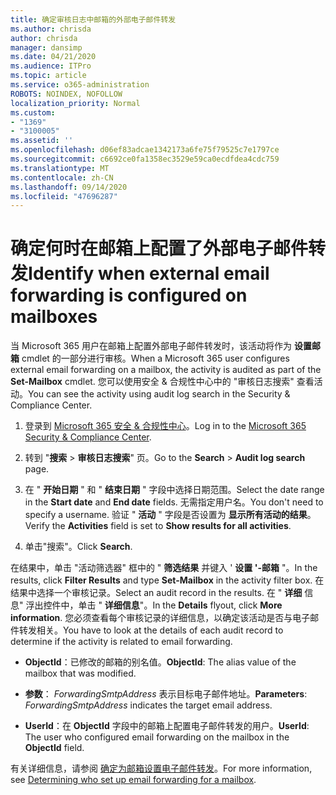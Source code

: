 ```yaml
---
title: 确定审核日志中邮箱的外部电子邮件转发
ms.author: chrisda
author: chrisda
manager: dansimp
ms.date: 04/21/2020
ms.audience: ITPro
ms.topic: article
ms.service: o365-administration
ROBOTS: NOINDEX, NOFOLLOW
localization_priority: Normal
ms.custom:
- "1369"
- "3100005"
ms.assetid: ''
ms.openlocfilehash: d06ef83adcae1342173a6fe75f79525c7e1797ce
ms.sourcegitcommit: c6692ce0fa1358ec3529e59ca0ecdfdea4cdc759
ms.translationtype: MT
ms.contentlocale: zh-CN
ms.lasthandoff: 09/14/2020
ms.locfileid: "47696287"
---
```

# <a name="identify-when-external-email-forwarding-is-configured-on-mailboxes"></a><span data-ttu-id="c1c56-102">确定何时在邮箱上配置了外部电子邮件转发</span><span class="sxs-lookup"><span data-stu-id="c1c56-102">Identify when external email forwarding is configured on mailboxes</span></span>

<span data-ttu-id="c1c56-103">当 Microsoft 365 用户在邮箱上配置外部电子邮件转发时，该活动将作为 **设置邮箱** cmdlet 的一部分进行审核。</span><span class="sxs-lookup"><span data-stu-id="c1c56-103">When a Microsoft 365 user configures external email forwarding on a mailbox, the activity is audited as part of the **Set-Mailbox** cmdlet.</span></span> <span data-ttu-id="c1c56-104">您可以使用安全 & 合规性中心中的 "审核日志搜索" 查看活动。</span><span class="sxs-lookup"><span data-stu-id="c1c56-104">You can see the activity using audit log search in the Security & Compliance Center.</span></span>

1. <span data-ttu-id="c1c56-105">登录到 [Microsoft 365 安全 & 合规性中心](https://protection.office.com/)。</span><span class="sxs-lookup"><span data-stu-id="c1c56-105">Log in to the [Microsoft 365 Security & Compliance Center](https://protection.office.com/).</span></span>

2. <span data-ttu-id="c1c56-106">转到 "**搜索**  >  **审核日志搜索**" 页。</span><span class="sxs-lookup"><span data-stu-id="c1c56-106">Go to the **Search** > **Audit log search** page.</span></span>

3. <span data-ttu-id="c1c56-107">在 " **开始日期** " 和 " **结束日期** " 字段中选择日期范围。</span><span class="sxs-lookup"><span data-stu-id="c1c56-107">Select the date range in the **Start date** and **End date** fields.</span></span> <span data-ttu-id="c1c56-108">无需指定用户名。</span><span class="sxs-lookup"><span data-stu-id="c1c56-108">You don't need to specify a username.</span></span> <span data-ttu-id="c1c56-109">验证 " **活动** " 字段是否设置为 **显示所有活动的结果**。</span><span class="sxs-lookup"><span data-stu-id="c1c56-109">Verify the **Activities** field is set to **Show results for all activities**.</span></span>

4. <span data-ttu-id="c1c56-110">单击"搜索"。</span><span class="sxs-lookup"><span data-stu-id="c1c56-110">Click **Search**.</span></span>

<span data-ttu-id="c1c56-111">在结果中，单击 "活动筛选器" 框中的 " **筛选结果** 并键入 ' **设置 '-邮箱** "。</span><span class="sxs-lookup"><span data-stu-id="c1c56-111">In the results, click **Filter Results** and type **Set-Mailbox** in the activity filter box.</span></span> <span data-ttu-id="c1c56-112">在结果中选择一个审核记录。</span><span class="sxs-lookup"><span data-stu-id="c1c56-112">Select an audit record in the results.</span></span> <span data-ttu-id="c1c56-113">在 " **详细** 信息" 浮出控件中，单击 " **详细信息**"。</span><span class="sxs-lookup"><span data-stu-id="c1c56-113">In the **Details** flyout, click **More information**.</span></span> <span data-ttu-id="c1c56-114">您必须查看每个审核记录的详细信息，以确定该活动是否与电子邮件转发相关。</span><span class="sxs-lookup"><span data-stu-id="c1c56-114">You have to look at the details of each audit record to determine if the activity is related to email forwarding.</span></span>

- <span data-ttu-id="c1c56-115">**ObjectId**：已修改的邮箱的别名值。</span><span class="sxs-lookup"><span data-stu-id="c1c56-115">**ObjectId**: The alias value of the mailbox that was modified.</span></span>

- <span data-ttu-id="c1c56-116">**参数**： _ForwardingSmtpAddress_ 表示目标电子邮件地址。</span><span class="sxs-lookup"><span data-stu-id="c1c56-116">**Parameters**: _ForwardingSmtpAddress_ indicates the target email address.</span></span>

- <span data-ttu-id="c1c56-117">**UserId**：在 **ObjectId** 字段中的邮箱上配置电子邮件转发的用户。</span><span class="sxs-lookup"><span data-stu-id="c1c56-117">**UserId**: The user who configured email forwarding on the mailbox in the **ObjectId** field.</span></span>

<span data-ttu-id="c1c56-118">有关详细信息，请参阅 [确定为邮箱设置电子邮件转发](https://docs.microsoft.com/microsoft-365/compliance/auditing-troubleshooting-scenarios#determine-who-set-up-email-forwarding-for-a-mailbox)。</span><span class="sxs-lookup"><span data-stu-id="c1c56-118">For more information, see [Determining who set up email forwarding for a mailbox](https://docs.microsoft.com/microsoft-365/compliance/auditing-troubleshooting-scenarios#determine-who-set-up-email-forwarding-for-a-mailbox).</span></span>

